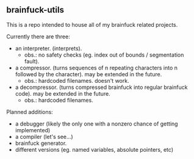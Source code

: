 
## brainfuck-utils

This is a repo intended to house all of my brainfuck related projects.

Currently there are three:
- an interpreter. (interprets).
	- obs.: no safety checks (eg. index out of bounds / segmentation fault).
- a compressor. (turns sequences of n repeating characters into n followed by the character). may be extended in the future.
	- obs.: hardcoded filenames. doesn't work.
- a decompressor. (turns compressed brainfuck into regular brainfuck code). may be extended in the future.
	- obs.: hardcoded filenames.  



Planned additions:
- a debugger (likely the only one with a nonzero chance of getting implemented) 
- a compiler (let's see...)
- brainfuck generator.
- different versions (eg. named variables, absolute pointers, etc)  
